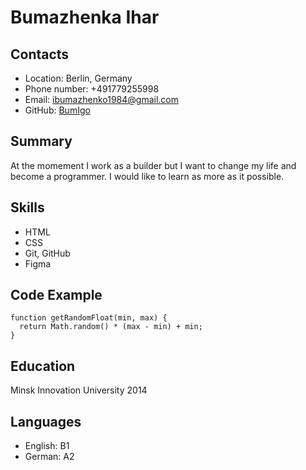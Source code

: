 # Bumazhenka Ihar
## Contacts
* Location: Berlin, Germany
* Phone number: +491779255998
* Email: ibumazhenko1984@gmail.com
* GitHub: [BumIgo](https://github.com/BumIgo)
## Summary
At the momement I work as a builder but I want to change my life and become a programmer. I would like to learn as more as it possible.
## Skills
* HTML
* CSS
* Git, GitHub
* Figma
## Code Example
~~~
function getRandomFloat(min, max) {
  return Math.random() * (max - min) + min;
}
~~~
## Education 
Minsk Innovation University 2014
## Languages 
* English: B1
* German: A2


